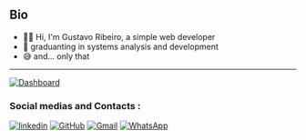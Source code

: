 ## Bio
- 👨‍💻 Hi, I'm Gustavo Ribeiro, a simple web developer  
- 🏫 graduanting in systems analysis and development
- 😅 and... only that

<hr/>

[![Dashboard](https://github-readme-stats.vercel.app/api/top-langs/?username=GustaGitHub)]()

### Social medias and Contacts :
[![linkedin](https://img.shields.io/badge/LinkedIn-0077B5?style=for-the-badge&logo=linkedin&logoColor=white)](https://www.linkedin.com/in/gustavo-ribeiro-a4a485223/) 
[![GitHub](https://img.shields.io/badge/GitHub-100000?style=for-the-badge&logo=github&logoColor=white)](https://github.com/GustaGitHub)
[![Gmail](https://img.shields.io/badge/Gmail-D14836?style=for-the-badge&logo=gmail&logoColor=white)](mailto:gustavo.ribeiro.duarte2003@gmail.com)
[![WhatsApp](https://img.shields.io/badge/WhatsApp-25D366?style=for-the-badge&logo=whatsapp&logoColor=white)](https://wa.me/5513991888089)

